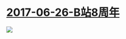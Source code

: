 # [2017-06-26-B站8周年](https://www.bilibili.com/blackboard/anniversary/bilibilibirthday2017.html)
![](https://bilicover2017.github.io/PC/2017-06-26.png)

